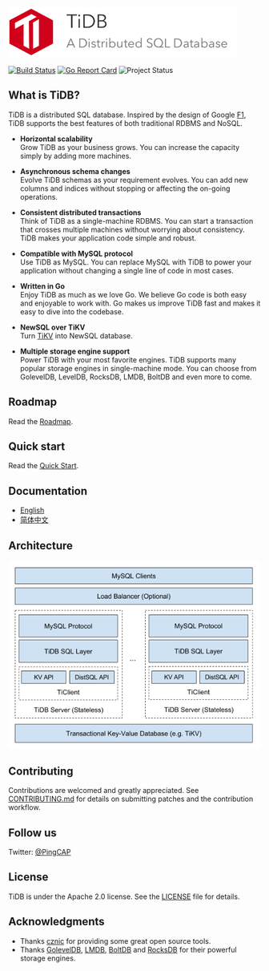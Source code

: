 <img src="docs/logo_with_text.png" height=100></img>

[![Build Status](https://travis-ci.org/pingcap/tidb.svg?branch=master)](https://travis-ci.org/pingcap/tidb)
[![Go Report Card](https://goreportcard.com/badge/github.com/pingcap/tidb)](https://goreportcard.com/report/github.com/pingcap/tidb)
![Project Status](https://img.shields.io/badge/status-beta-yellow.svg)

## What is TiDB?

TiDB is a distributed SQL database.
Inspired by the design of Google [F1](http://research.google.com/pubs/pub41344.html), TiDB supports the best features of both traditional RDBMS and NoSQL.

- __Horizontal scalability__  
Grow TiDB as your business grows. You can increase the capacity simply by adding more machines.

- __Asynchronous schema changes__  
Evolve TiDB schemas as your requirement evolves. You can add new columns and indices without stopping or affecting the on-going operations.

- __Consistent distributed transactions__  
Think of TiDB as a single-machine RDBMS. You can start a transaction that crosses multiple machines without worrying about consistency. TiDB makes your application code simple and robust.

- __Compatible with MySQL protocol__  
Use TiDB as MySQL. You can replace MySQL with TiDB to power your application without changing a single line of code in most cases.

- __Written in Go__  
Enjoy TiDB as much as we love Go. We believe Go code is both easy and enjoyable to work with. Go makes us improve TiDB fast and makes it easy to dive into the codebase.


- __NewSQL over TiKV__  
  Turn [TiKV](https://github.com/pingcap/tikv) into NewSQL database.

- __Multiple storage engine support__  
Power TiDB with your most favorite engines. TiDB supports many popular storage engines in single-machine mode. You can choose from GolevelDB, LevelDB, RocksDB, LMDB, BoltDB and even more to come.


## Roadmap

Read the [Roadmap](./docs/ROADMAP.md).

## Quick start

Read the [Quick Start](./docs/QUICKSTART.md).

## Documentation

+ [English](https://github.com/pingcap/docs)
+ [简体中文](https://github.com/pingcap/docs-cn)

## Architecture

![architecture](./docs/architecture.png)

## Contributing
Contributions are welcomed and greatly appreciated. See [CONTRIBUTING.md](CONTRIBUTING.md)
for details on submitting patches and the contribution workflow.

## Follow us

Twitter: [@PingCAP](https://twitter.com/PingCAP)

## License
TiDB is under the Apache 2.0 license. See the [LICENSE](./LICENSE) file for details.

## Acknowledgments
- Thanks [cznic](https://github.com/cznic) for providing some great open source tools.
- Thanks [GolevelDB](https://github.com/syndtr/goleveldb), [LMDB](https://github.com/LMDB/lmdb), [BoltDB](https://github.com/boltdb/bolt) and [RocksDB](https://github.com/facebook/rocksdb) for their powerful storage engines.
